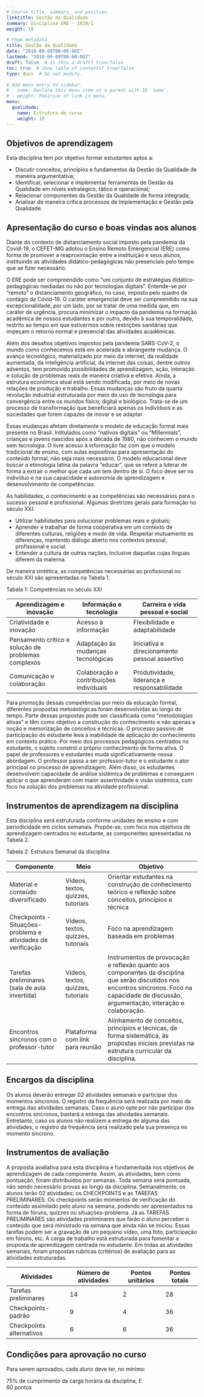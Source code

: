 ```yaml
---
# Course title, summary, and position.
linktitle: Gestão da Qualidade
summary: Disciplina ERE - 2020/1
weight: 10

# Page metadata.
title: Gestão da Qualidade
date: "2018-09-09T00:00:00Z"
lastmod: "2018-09-09T00:00:00Z"
draft: false  # Is this a draft? true/false
toc: true  # Show table of contents? true/false
type: docs  # Do not modify.

# Add menu entry to sidebar.
# - name: Declare this menu item as a parent with ID `name`.
# - weight: Position of link in menu.
menu:
  qualidade:
    name: Estrutura do curso
    weight: 10
---
```


## Objetivos de aprendizagem   

Esta disciplina tem por objetivo formar estudantes aptos a:   
- Discutir conceitos, princípios e fundamentos da Gestão da Qualidade de maneira argumentativa;   
- Identificar, selecionar e implementar ferramentas de Gestão da Qualidade em níveis estratégico, tático e operacional;   
- Relacionar componentes da Gestão da Qualidade de forma integrada;   
- Analisar de maneira crítica processos de Implementação e Gestão pela Qualidade.  


## Apresentação do curso e boas vindas aos alunos

Diante do contexto de distanciamento social imposto pela pandemia da Covid-19, o CEFET-MG adotou o Ensino Remoto Emergencial (ERE) como forma de promover a reaproximação entre a instituição e seus alunos, instituindo as atividades didático-pedagógicas não presenciais pelo tempo que se fizer necessário.

O ERE pode ser compreendido como “um conjunto de estratégias didático-pedagógicas mediadas ou não por tecnologias digitais”. Entende-se por “remoto” o distanciamento geográfico, no caso, imposto pelo quadro de contágio da Covid-19. O caráter emergencial deve ser compreendido na sua excepcionalidade, por um lado, por se tratar de uma medida que, em caráter de urgência, procura minimizar o impacto da pandemia na formação acadêmica de nossos estudantes e por outro, devido à sua temporalidade, restrito ao tempo em que estivermos sobre restrições sanitárias que impeçam o retorno normal e presencial das atividades acadêmicas.

Além dos desafios objetivos impostos pela pandemia SARS-CoV-2, o mundo como conhecemos está em acelerada e abrangente mudança. O avanço tecnológico, materializado por meio da internet, da realidade aumentada, da inteligência artificial, da internet das coisas, dentre outros adventos, tem promovido possibilidades de aprendizagem, ação, interação e solução de problemas reais de maneira criativa e efetiva. Ainda, a estrutura econômica atual está sendo modificada, por meio de novas relações de produção e trabalho. Essas mudanças são fruto da quarta revolução industrial estruturada por meio do uso de tecnologia para convergência entre os mundos físico, digital e biológico. Trata-se de um processo de transformação que beneficiará apenas os indivíduos e as sociedades que forem capazes de inovar e se adaptar.

Essas mudanças afetam diretamente o modelo de educação formal mais presente no Brasil. Intitulados como “nativos digitais” ou “Millennials”, crianças e jovens nascidos após a década de 1980, não conhecem o mundo sem tecnologia. O livre acesso à informação faz com que o modelo tradicional de ensino, com aulas expositivas para apresentação do conteúdo formal, não seja mais necessário. O modelo educacional deve buscar a etimologia latina da palavra “educar”, que se refere a liderar de forma a extrair o melhor que cada um tem dentro de si. O foco deve ser no indivíduo e na sua capacidade e autonomia de aprendizagem e desenvolvimento de competências.

As habilidades, o conhecimento e as competências são necessários para o sucesso pessoal e profissional. Algumas diretrizes gerais para formação no século XXI:   

- Utilizar habilidades para solucionar problemas reais e globais;   
- Aprender e trabalhar de forma cooperativa em um contexto de diferentes culturas, religiões e modo de vida. Respeitar mutuamente as diferenças, mantendo diálogo aberto nos contextos pessoal, profissional e social.   
- Entender a cultura de outras nações, inclusive daquelas cujas línguas diferem da materna.   

De maneira sintética, as competências necessárias ao profissional no século XXI são apresentadas na Tabela 1. 

Tabela 1: Competências no século XXI

Aprendizagem e inovação |Informação e tecnologia|Carreira e vida pessoal e social
------------------------|-----------------------|--------------------------------
Criatividade e inovação |Acesso à informação|Flexibilidade e adaptabilidade
Pensamento crítico e solução de problemas complexos|Adaptação às mudanças tecnológicas|Iniciativa e direcionamento pessoal assertivo
Comunicação e colaboração|Colaboração e contribuições individuais|Produtividade, liderança e responsabilidade

Para promoção dessas competências por meio da educação formal, diferentes propostas metodológicas foram desenvolvidas ao longo do tempo. Parte dessas propostas pode ser classificada como "metodologias ativas" e têm como objetivo a construção do conhecimento e não apenas a noção e memorização de conceitos e técnicas. O processo passivo de participação do estudante leva à inabilidade de aplicação do conhecimento em contexto prático. Por meio dos processos pedagógicos centrados no estudante, o sujeito constrói o próprio conhecimento de forma ativa. O papel de professores e estudantes muda significativamente nessa abordagem. O professor passa a ser professor-tutor e o estudante o ator principal no processo de aprendizagem. Além disso, os estudantes desenvolvem capacidade de análise sistêmica de problemas e conseguem aplicar o que aprenderam com maior assertividade e visão sistêmica, com foco na solução dos problemas na atividade profissional. 

## Instrumentos de aprendizagem na disciplina
Esta disciplina será estruturada conforme unidades de ensino e com periodicidade em ciclos semanais. Propõe-se, com foco nos objetivos de aprendizagem centrados no estudante, as componentes apresentadas na Tabela 2.

Tabela 2: Estrutura Semanal da disciplina

Componente | Meio |	Objetivo
-----------|------|----------
Material e conteúdo diversificado	| Vídeos, textos, quizzes, tutoriais	| Orientar estudantes na construção de conhecimento teórico e reflexão sobre conceitos, princípios e técnica
Checkpoints - Situações-problema e atividades de verificação	| Vídeos, textos, quizzes, tutoriais	| 	Foco na aprendizagem baseada em problemas
Tarefas preliminares (sala de aula invertida)	| Vídeos, textos, quizzes, tutoriais	| 	Instrumentos de provocação e reflexão quanto aos componentes da disciplina que serão discutidos nos encontros síncronos. Foco na capacidade de discussão, argumentação, interação e colaboração.
Encontros síncronos com o professor-tutor	| Plataforma com link para reunião	| 	Alinhamento de conceitos, princípios e técnicas, de forma sistemática, às propostas iniciais previstas na estrutura curricular da disciplina.

## Encargos da disciplina

Os alunos deverão entregar 02 atividades semanais e participar dos momentos síncronos. O registro da frequência será realizada por meio da entrega das atividades semanais. Caso o aluno opte por não participar dos encontros síncronos, bastará a entrega das atividades semanais. Entretanto, caso os alunos não realizem a entrega de alguma das atividades, o registro da frequência será realizado pela sua presença no momento síncrono.

## Instrumentos de avaliação

A proposta avaliativa para esta disciplina é fundamentada nos objetivos de aprendizagem de cada componente.  Assim, as atividades, bem como pontuação, foram distribuídos por semanas. Toda semana será pontuada, não sendo necessário provas ao longo da disciplina. Semanalmente, os alunos terão 02 atividades: os CHECKPOINTS e as TAREFAS PRELIMINARES.  Os checkpoints serão momentos de verificação do conteúdo assimilado pelo aluno na semana, podendo ser apresentados na forma de fóruns, quizzes ou situações-problema. Já as TAREFAS PRELIMINARES são atividades preliminares que farão o aluno perceber o conteúdo que será ministrado na semana que ainda não se iniciou. Essas tarefas podem ser a gravação de um pequeno vídeo, uma foto, participação em fóruns, etc. A carga de trabalho está estruturada para fomentar a proposta de aprendizagem centrada no estudante. Em todas as atividades semanais, foram propostas rubricas (critérios) de avaliação para as atividades estruturadas. 

Atividades	| Número de atividades | Pontos unitários	| Pontos totais
------------|----------------------|------------------|--------------
Tarefas preliminares | 14 | 2 | 28
Checkpoints-padrão | 9 | 4	| 36
Checkpoints alternativos | 6	| 6	| 36

## Condições para aprovação no curso   
Para serem aprovados, cada aluno deve ter, no mínimo:

75% de cumprimento da carga horária da disciplina, E   
60 pontos

